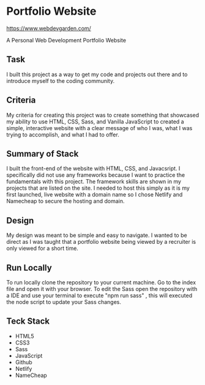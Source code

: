 # Portfolio Website
https://www.webdevgarden.com/

A Personal Web Development Portfolio Website

## Task
I built this project as a way to get my code and projects out there and to introduce myself to the coding community. 

## Criteria
My criteria for creating this project was to create something that showcased my ability to use HTML, CSS, Sass, and Vanilla JavaScript to created a simple, interactive website with a clear message of who I was, what I was trying to accomplish, and what I had to offer.

## Summary of Stack
I built the front-end of the website with HTML, CSS, and Javacsript. I specifically did not use any frameworks because I want to practice the fundamentals with this project. The framework skills are shown in my projects that are listed on the site. I needed to host this simply as it is my first launched, live website with a domain name so I chose Netlify and Namecheap to secure the hosting and domain.  

## Design
My design was meant to be simple and easy to navigate. I wanted to be direct as I was taught that a portfolio website being viewed by a recruiter is only viewed for a short time. 

## Run Locally
To run locally clone the repository to your current machine.
Go to the index file and open it with your browser.
To edit the Sass open the repository with a IDE and use your terminal to execute "npm run sass" , this will executed the node script to update your Sass changes. 


## Teck Stack
- HTML5
- CSS3
- Sass
- JavaScript
- Github
- Netlify
- NameCheap
